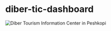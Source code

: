 # diber-tic-dashboard
![Diber Tourism Information Center in Peshkopi]([https://example.com/path/to/image.png](https://www.facebook.com/photo/?fbid=418991256998213&set=a.418991226998216)https://www.facebook.com/photo/?fbid=418991256998213&set=a.418991226998216)
